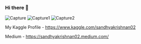 ### Hi there 👋
![Capture](https://user-images.githubusercontent.com/66886190/149637107-cf470c4a-dcb8-4e1b-bfa1-0325570a11ab.PNG)
![Capture1](https://user-images.githubusercontent.com/66886190/149637109-0a6c5ad2-2258-45bc-8689-2954472d9b82.PNG)
![Capture2](https://user-images.githubusercontent.com/66886190/149637112-dd3f2825-0554-461c-9b80-7dcff3b5249d.PNG)






My Kaggle Profile - https://www.kaggle.com/sandhyakrishnan02

Medium - https://sandhyakrishnan02.medium.com/









